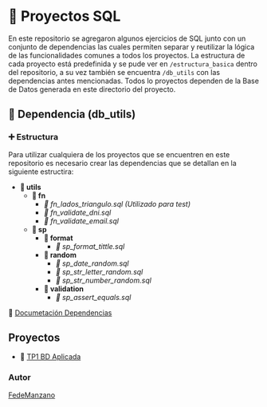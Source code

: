 # :red_circle: Proyectos SQL

En este repositorio se agregaron algunos ejercicios de SQL junto con un conjunto de dependencias las cuales permiten separar y reutilizar la lógica de las funcionalidades comunes a todos los proyectos.
La estructura de cada proyecto está predefinida y se pude ver en ```/estructura_basica``` dentro  del repositorio, a su vez también se encuentra ```/db_utils``` con las dependencias antes mencionadas. Todos lo proyectos dependen de la Base de Datos generada en este directorio del proyecto.

## :wrench: Dependencia (db_utils)

### :heavy_plus_sign: Estructura

Para utilizar cualquiera de los proyectos que se encuentren en este repositorio es necesario crear las dependencias que se detallan en la siguiente estructira:

- <b>:file_folder: utils</b>
    * <b>:open_file_folder: fn</b>
        * <i>:page_facing_up: fn_lados_triangulo.sql (Utilizado para test)</i>
        * <i>:page_facing_up: fn_validate_dni.sql</i>
        * <i>:page_facing_up: fn_validate_email.sql</i>
     * <b>:open_file_folder: sp</b>
        * <b>:open_file_folder: format</b>
            * <i>:page_facing_up: sp_format_tittle.sql</i>
        * <b>:open_file_folder: random</b>
            * <i>:page_facing_up: sp_date_random.sql</i>
            * <i>:page_facing_up: sp_str_letter_random.sql</i>
            * <i>:page_facing_up: sp_str_number_random.sql</i>
        * <b>:open_file_folder: validation</b>
            * <i>:page_facing_up: sp_assert_equals.sql</i>

:green_book: [Documetación Dependencias](utils/README.md)

## Proyectos

-  :closed_book: [TP1 BD Aplicada](tp1_bd_aplicada/README.md)


### Autor
[FedeManzano](https://github.com/FedeManzano)

